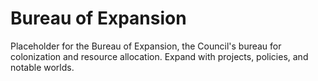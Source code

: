 # Bureau of Expansion

Placeholder for the Bureau of Expansion, the Council's bureau for colonization and resource allocation. Expand with projects, policies, and notable worlds.